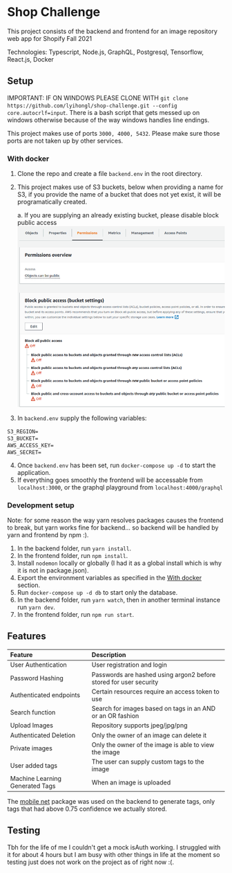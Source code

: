 # Shop Challenge

This project consists of the backend and frontend for an image repository web app for Shopify Fall 2021

Technologies: Typescript, Node.js, GraphQL, Postgresql, Tensorflow, React.js, Docker

## Setup

IMPORTANT: IF ON WINDOWS PLEASE CLONE WITH `git clone https://github.com/lyihongl/shop-challenge.git --config core.autocrlf=input`. There is a bash script that gets messed up on windows otherwise because of the way windows handles line endings.

This project makes use of ports `3000, 4000, 5432`. Please make sure those ports are not taken up by other services.

### With docker

1. Clone the repo and create a file `backend.env` in the root directory.
2. This project makes use of S3 buckets, below when providing a name for S3, if you provide the name of a bucket that does not yet exist, it will be programatically created.

   a. If you are supplying an already existing bucket, please disable block public access
   ![](https://github.com/lyihongl/shop-challenge/blob/master/assets/aws-settings.png)

3. In `backend.env` supply the following variables:

```
S3_REGION=
S3_BUCKET=
AWS_ACCESS_KEY=
AWS_SECRET=
```

4. Once `backend.env` has been set, run `docker-compose up -d` to start the application.
5. If everything goes smoothly the frontend will be accessable from `localhost:3000`, or the graphql playground from `localhost:4000/graphql`

### Development setup

Note: for some reason the way yarn resolves packages causes the frontend to break, but yarn works fine for backend... so backend will be handled by yarn and frontend by npm :).

1. In the backend folder, run `yarn install`.
2. In the frontend folder, run `npm install`.
3. Install `nodemon` locally or globally (I had it as a global install which is why it is not in package.json).
4. Export the environment variables as specified in the [With docker](#with-docker) section.
5. Run `docker-compose up -d db` to start only the database.
6. In the backend folder, run `yarn watch`, then in another terminal instance run `yarn dev`.
7. In the frontend folder, run `npm run start`.

## Features

| Feature                         | Description                                                       |
| :------------------------------ | :---------------------------------------------------------------- |
| User Authentication             | User registration and login                                       |
| Password Hashing                | Passwords are hashed using argon2 before stored for user security |
| Authenticated endpoints         | Certain resources require an access token to use                  |
| Search function                 | Search for images based on tags in an AND or an OR fashion        |
| Upload Images                   | Repository supports jpeg/jpg/png                                  |
| Authenticated Deletion          | Only the owner of an image can delete it                          |
| Private images                  | Only the owner of the image is able to view the image             |
| User added tags                 | The user can supply custom tags to the image                      |
| Machine Learning Generated Tags | When an image is uploaded                                         |

The [mobile net](https://www.npmjs.com/package/@tensorflow-models/mobilenet) package was used on the backend to generate tags, only tags that had above 0.75 confidence we actually stored.

## Testing

Tbh for the life of me I couldn't get a mock isAuth working. I struggled with it for about 4 hours but I am busy with other things in life at the moment so testing just does not work on the project as of right now :(.
